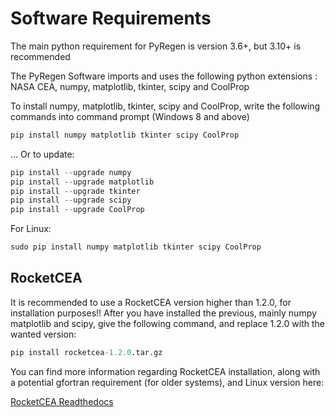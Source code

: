 # Software Requirements
The main python requirement for PyRegen is version 3.6+, but 3.10+ is recommended

The PyRegen Software imports and uses the following python extensions : NASA CEA, numpy, matplotlib, tkinter, scipy and CoolProp


To install numpy, matplotlib, tkinter, scipy and CoolProp, write the following commands into command prompt (Windows 8 and above)
```python
pip install numpy matplotlib tkinter scipy CoolProp
```

... Or to update:

```python
pip install --upgrade numpy
pip install --upgrade matplotlib
pip install --upgrade tkinter
pip install --upgrade scipy
pip install --upgrade CoolProp
```

For Linux:
```python
sudo pip install numpy matplotlib tkinter scipy CoolProp
```

## RocketCEA

It is recommended to use a RocketCEA version higher than 1.2.0, for installation purposes!!
After you have installed the previous, mainly numpy matplotlib and scipy, give the following command, and replace 1.2.0 with the wanted version:
```python
pip install rocketcea-1.2.0.tar.gz
```

You can find more information regarding RocketCEA installation, along with a potential gfortran requirement (for older systems), and Linux version here:

[RocketCEA Readthedocs](https://rocketcea.readthedocs.io/en/latest/quickstart.html)

